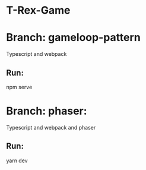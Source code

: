 # T-Rex-Game

# Branch: gameloop-pattern
Typescript and webpack
## Run:
  npm serve

# Branch: phaser:
Typescript and webpack and phaser
## Run:
  yarn dev

